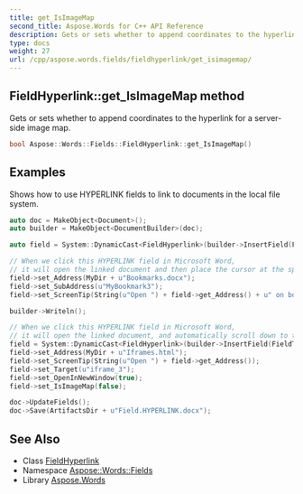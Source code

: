 ```yaml
---
title: get_IsImageMap
second_title: Aspose.Words for C++ API Reference
description: Gets or sets whether to append coordinates to the hyperlink for a server-side image map.
type: docs
weight: 27
url: /cpp/aspose.words.fields/fieldhyperlink/get_isimagemap/
---
```

## FieldHyperlink::get_IsImageMap method


Gets or sets whether to append coordinates to the hyperlink for a server-side image map.

```cpp
bool Aspose::Words::Fields::FieldHyperlink::get_IsImageMap()
```


## Examples



Shows how to use HYPERLINK fields to link to documents in the local file system. 
```cpp
auto doc = MakeObject<Document>();
auto builder = MakeObject<DocumentBuilder>(doc);

auto field = System::DynamicCast<FieldHyperlink>(builder->InsertField(FieldType::FieldHyperlink, true));

// When we click this HYPERLINK field in Microsoft Word,
// it will open the linked document and then place the cursor at the specified bookmark.
field->set_Address(MyDir + u"Bookmarks.docx");
field->set_SubAddress(u"MyBookmark3");
field->set_ScreenTip(String(u"Open ") + field->get_Address() + u" on bookmark " + field->get_SubAddress() + u" in a new window");

builder->Writeln();

// When we click this HYPERLINK field in Microsoft Word,
// it will open the linked document, and automatically scroll down to the specified iframe.
field = System::DynamicCast<FieldHyperlink>(builder->InsertField(FieldType::FieldHyperlink, true));
field->set_Address(MyDir + u"Iframes.html");
field->set_ScreenTip(String(u"Open ") + field->get_Address());
field->set_Target(u"iframe_3");
field->set_OpenInNewWindow(true);
field->set_IsImageMap(false);

doc->UpdateFields();
doc->Save(ArtifactsDir + u"Field.HYPERLINK.docx");
```

## See Also

* Class [FieldHyperlink](../)
* Namespace [Aspose::Words::Fields](../../)
* Library [Aspose.Words](../../../)
